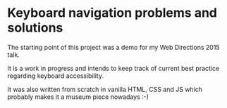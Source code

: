 # Keyboard navigation problems and solutions

The starting point of this project was a demo for my Web Directions 2015 talk.

It is a work in progress and intends to keep track of current best practice regarding keyboard accessibility. 

It was also written from scratch in vanilla HTML, CSS and JS which probably makes it a museum piece nowadays :-)